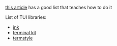 [this article](https://dev.to/raphaelmansuy/boost-your-productivity-by-creating-your-own-cli-command-with-typescript-part-1-5g37) has a good list that teaches how to do it

List of TUI libraries:
- [ink](https://github.com/vadimdemedes/ink)
- [terminal kit](https://github.com/cronvel/terminal-kit)
- [termstyle](https://github.com/rodw/termstyle)


